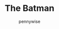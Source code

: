 ---
layout: post
author: pennywise
category: Filmes
post_date: '2022-04-15T17:51:01.972Z'
post_modified: '2022-04-15T17:51:01.972Z'
title: The Batman
description: 'Bruce Wayne é um jovem bilionário da cidade de Gotham City, Nova Jersey, que também age secretamente como o vigilante noturno Batman após o assassinato dos seus pais.'
poster_path: /seyWFgGInaLqW7nOZvu0ZC95rtx.jpg
tmdb_id: 414906
imdb_id: tt1877830
runtime: 185
release_date: '2022-03-01'
genres:
  - Crime
  - Mistério
  - Thriller
casts:
  - Robert Pattinson
  - Zoë Kravitz
  - Paul Dano
  - Jeffrey Wright
  - John Turturro
  - Peter Sarsgaard
crews:
  - Matt Reeves
trailer: U0kl9yCMC8I
certification: 14
adult: false
vote_average: 7.9
vote_count: 2843
qualitys:
  - 1080p
  - 720p
audios:
  - Dual Áudio
  - Português
  - Inglês
extensions:
  - mkv
  - mp4
---